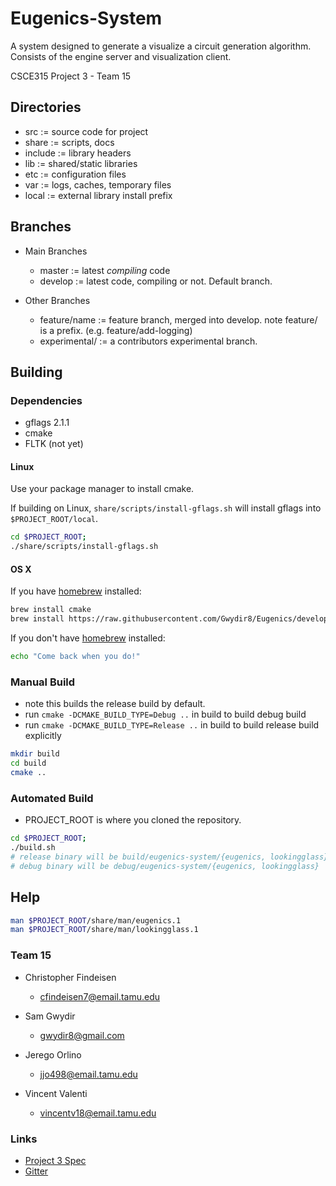 # Eugenics-System
A system designed to generate a visualize a circuit generation algorithm.
Consists of the engine server and visualization client.

CSCE315 Project 3 - Team 15

## Directories

- src := source code for project
- share := scripts, docs
- include := library headers
- lib := shared/static libraries
- etc := configuration files
- var := logs, caches, temporary files
- local := external library install prefix

## Branches

* Main Branches
  - master := latest *compiling* code
  - develop := latest code, compiling or not. Default branch.

* Other Branches
  - feature/name := feature branch, merged into develop. note feature/ is a prefix. (e.g. feature/add-logging)
  - experimental/<name> := a contributors experimental branch.

## Building
### Dependencies
- gflags 2.1.1
- cmake
- FLTK (not yet)

#### Linux
Use your package manager to install cmake.

If building on Linux, `share/scripts/install-gflags.sh` will install gflags into `$PROJECT_ROOT/local`.

```bash
cd $PROJECT_ROOT;
./share/scripts/install-gflags.sh
```

#### OS X
If you have [homebrew](https://github.com/Homebrew/homebrew) installed:
```bash
brew install cmake
brew install https://raw.githubusercontent.com/Gwydir8/Eugenics/develop/share/scripts/gflags.rb
```

If you don't have [homebrew](https://github.com/Homebrew/homebrew) installed:
```bash
echo "Come back when you do!"
```

### Manual Build
- note this builds the release build by default.
- run `cmake -DCMAKE_BUILD_TYPE=Debug ..` in build to build debug build
- run `cmake -DCMAKE_BUILD_TYPE=Release ..` in build to build release build explicitly

```bash
mkdir build
cd build
cmake ..
```

### Automated Build
- PROJECT_ROOT is where you cloned the repository.
```bash
cd $PROJECT_ROOT;
./build.sh
# release binary will be build/eugenics-system/{eugenics, lookingglass}
# debug binary will be debug/eugenics-system/{eugenics, lookingglass}
```

## Help
```bash
man $PROJECT_ROOT/share/man/eugenics.1
man $PROJECT_ROOT/share/man/lookingglass.1
```

### Team 15
* Christopher Findeisen
  - cfindeisen7@email.tamu.edu

* Sam Gwydir
  - gwydir8@gmail.com

* Jerego Orlino
  - jjo498@email.tamu.edu

* Vincent Valenti
  - vincentv18@email.tamu.edu

### Links

  - [Project 3 Spec](http://faculty.cse.tamu.edu/ritchey/courses/csce315/spring15/homework/project3.pdf)
  - [Gitter](https://gitter.im/Gwydir8/CSCE315-Project3-Mirror?utm_source=badge&utm_medium=badge&utm_campaign=pr-badge&content=body_link)
